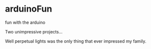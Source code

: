 # arduinoFun
fun with the arduino

Two unimpressive projects...

Well perpetual lights was the only thing that ever impressed my family.
